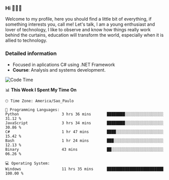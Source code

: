 


### Hi 🙋🏽‍♂️

Welcome to my profile, here you should find a little bit of everything, if something interests you, call me! Let's talk,
I am a young enthusiast and lover of technology, I like to observe and know how things really work behind the curtains, 
education will transform the world, especially when it is allied to technology.

### Detailed information
* Focused in aplications C# using .NET Framework
* **Course**: Analysis and systems development.

<!--START_SECTION:waka-->
![Code Time](http://img.shields.io/badge/Code%20Time-514%20hrs%2047%20mins-blue)

📊 **This Week I Spent My Time On** 

```text
🕑︎ Time Zone: America/Sao_Paulo

💬 Programming Languages: 
Python                   3 hrs 36 mins       ████████░░░░░░░░░░░░░░░░░   31.12 % 
JavaScript               3 hrs 34 mins       ████████░░░░░░░░░░░░░░░░░   30.86 % 
C#                       1 hr 47 mins        ████░░░░░░░░░░░░░░░░░░░░░   15.42 % 
Bash                     1 hr 24 mins        ███░░░░░░░░░░░░░░░░░░░░░░   12.13 % 
Binary                   43 mins             ██░░░░░░░░░░░░░░░░░░░░░░░   06.26 % 

💻 Operating System: 
Windows                  11 hrs 35 mins      █████████████████████████   100.00 % 
```


<!--END_SECTION:waka-->


